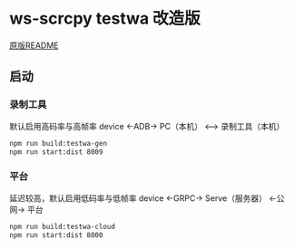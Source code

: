 # ws-scrcpy testwa 改造版

[原版README]('./docs/README.md')

## 启动

### 录制工具
默认启用高码率与高帧率
device <-ADB-> PC（本机） <--> 录制工具（本机）

```bash
npm run build:testwa-gen
npm run start:dist 8009
```

### 平台
延迟较高，默认启用低码率与低帧率
device <-GRPC-> Serve（服务器） <-公网-> 平台
```bash
npm run build:testwa-cloud
npm run start:dist 8000
```